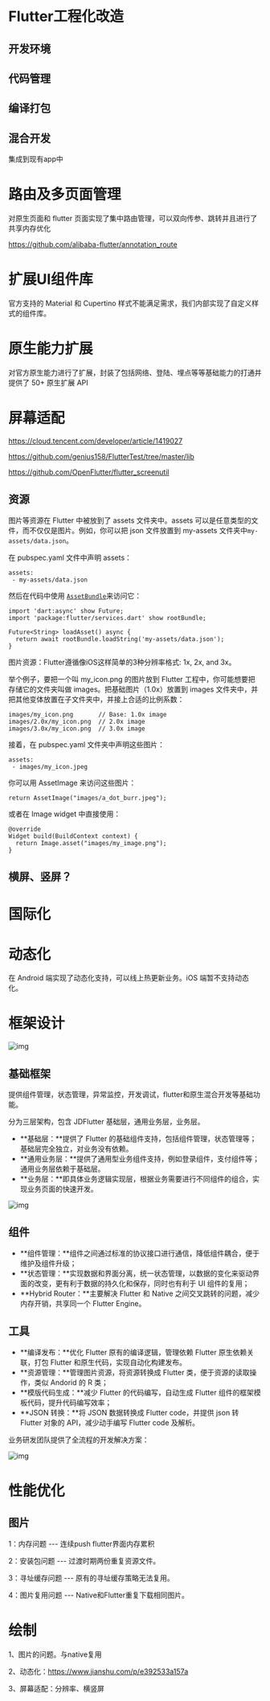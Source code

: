 # Flutter工程化改造

## 开发环境

## 代码管理

## 编译打包

## 混合开发

集成到现有app中

# 路由及多页面管理

对原生页面和 flutter 页面实现了集中路由管理，可以双向传参、跳转并且进行了共享内存优化

https://github.com/alibaba-flutter/annotation_route

# 扩展UI组件库

官方支持的 Material 和 Cupertino 样式不能满足需求，我们内部实现了自定义样式的组件库。



# 原生能力扩展

对官方原生能力进行了扩展，封装了包括网络、登陆、埋点等等基础能力的打通并提供了 50+ 原生扩展 API

# 屏幕适配

https://cloud.tencent.com/developer/article/1419027

https://github.com/genius158/FlutterTest/tree/master/lib

https://github.com/OpenFlutter/flutter_screenutil

## 资源

图片等资源在 Flutter 中被放到了 assets 文件夹中。assets 可以是任意类型的文件，而不仅仅是图片。例如，你可以把 json 文件放置到 my-assets 文件夹中`my-assets/data.json`。

在 pubspec.yaml 文件中声明 assets：

```
assets:
 - my-assets/data.json
```

然后在代码中使用 [`AssetBundle`](https://docs.flutter.io/flutter/services/AssetBundle-class.html)来访问它：

```
import 'dart:async' show Future;
import 'package:flutter/services.dart' show rootBundle;

Future<String> loadAsset() async {
  return await rootBundle.loadString('my-assets/data.json');
}
```

图片资源：Flutter遵循像iOS这样简单的3种分辨率格式: 1x, 2x, and 3x。

举个例子，要把一个叫 my_icon.png 的图片放到 Flutter 工程中，你可能想要把存储它的文件夹叫做 images。把基础图片（1.0x）放置到 images 文件夹中，并把其他变体放置在子文件夹中，并接上合适的比例系数：

```
images/my_icon.png       // Base: 1.0x image
images/2.0x/my_icon.png  // 2.0x image
images/3.0x/my_icon.png  // 3.0x image
```

接着，在 pubspec.yaml 文件夹中声明这些图片：

```
assets:
 - images/my_icon.jpeg
```

你可以用 AssetImage 来访问这些图片：

```
return AssetImage("images/a_dot_burr.jpeg");
```

或者在 Image widget 中直接使用：

```
@override
Widget build(BuildContext context) {
  return Image.asset("images/my_image.png");
}
```



## 横屏、竖屏？

# 国际化



# 动态化

在 Android 端实现了动态化支持，可以线上热更新业务。iOS 端暂不支持动态化。



# 框架设计

![img](https://mmbiz.qpic.cn/mmbiz_png/XIibZ0YbvibkVnVdL8BzoLuSZsvtUuTdiaiceSaDEob5Iia1Tj9R7JeVv9MzluBwLjHVNEnXdvarLF3ZSRS7G2NoBtg/640?wx_fmt=png&wxfrom=5&wx_lazy=1&wx_co=1)

## 基础框架

提供组件管理，状态管理，异常监控，开发调试，flutter和原生混合开发等基础功能。

分为三层架构，包含 JDFlutter 基础层，通用业务层，业务层。

- **基础层：**提供了 Flutter 的基础组件支持，包括组件管理，状态管理等；基础层完全独立，对业务没有依赖。
- **通用业务层：**提供了通用型业务组件支持，例如登录组件，支付组件等；通用业务层依赖于基础层。
- **业务层：**即具体业务逻辑实现层，根据业务需要进行不同组件的组合，实现业务页面的快速开发。

![img](https://mmbiz.qpic.cn/mmbiz_png/XIibZ0YbvibkVnVdL8BzoLuSZsvtUuTdiaicRyrFmLiaWhlLU83RGGPafoib0gfhfNNmWQSYlWibcfP4Jy68SPNBQxF5A/640?wx_fmt=png&wxfrom=5&wx_lazy=1&wx_co=1)

## 组件

- **组件管理：**组件之间通过标准的协议接口进行通信，降低组件耦合，便于维护及组件升级；
- **状态管理：**实现数据和界面分离，统一状态管理，以数据的变化来驱动界面的改变，更有利于数据的持久化和保存，同时也有利于 UI 组件的复用；
- **Hybrid Router：**主要解决 Flutter 和 Native 之间交叉跳转的问题，减少内存开销，共享同一个 Flutter Engine。

## 工具

- **编译发布：**优化 Flutter 原有的编译逻辑，管理依赖 Flutter 原生依赖关联，打包 Flutter 和原生代码，实现自动化构建发布。
- **资源管理：**管理图片资源，将资源转换成 Flutter 类，便于资源的读取操作，类似 Andorid 的 R 类；
- **模版代码生成：**减少 Flutter 的代码编写，自动生成 Flutter 组件的框架模板代码，提升代码编写效率；
- **JSON 转换：**将 JSON 数据转换成 Flutter code，并提供 json 转 Flutter 对象的 API，减少动手编写 Flutter code 及解析。

业务研发团队提供了全流程的开发解决方案：

![img](https://mmbiz.qpic.cn/mmbiz_png/XIibZ0YbvibkVnVdL8BzoLuSZsvtUuTdiaicCnwN0gWb62DnbvPnjIfX1jCLCicTwibBAM70fz6cR4KTNvJvcsiarSqPw/640?wx_fmt=png&wxfrom=5&wx_lazy=1&wx_co=1)



# 性能优化

## 图片

1：内存问题 --- 连续push flutter界面内存累积

2：安装包问题 --- 过渡时期两份重复资源文件。

3：寻址缓存问题 --- 原有的寻址缓存策略无法复用。

4：图片复用问题 --- Native和Flutter重复下载相同图片。



# 绘制





1、图片的问题。与native复用

2、动态化：https://www.jianshu.com/p/e392533a157a

3、屏幕适配：分辨率、横竖屏

